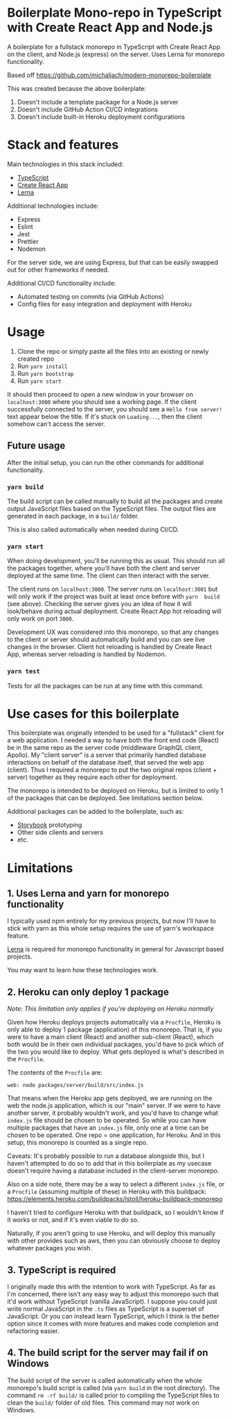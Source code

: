 # Boilerplate Mono-repo in TypeScript with Create React App and Node.js
A boilerplate for a fullstack monorepo in TypeScript with Create React App on the client, and Node.js (express) on the server. Uses Lerna for monorepo functionality.

Based off https://github.com/michaljach/modern-monorepo-boilerplate

This was created because the above boilerplate:
1. Doesn't include a template package for a Node.js server
2. Doesn't include GitHub Action CI/CD integrations
3. Doesn't include built-in Heroku deployment configurations

# Stack and features

Main technologies in this stack included:
* [TypeScript](https://github.com/microsoft/TypeScript)
* [Create React App](https://github.com/facebook/create-react-app)
* [Lerna](https://github.com/lerna/lerna)

Additional technologies include:
* Express
* Eslint
* Jest
* Prettier
* Nodemon

For the server side, we are using Express, but that can be easily swapped out for other frameworks if needed.

Additional CI/CD functionality include:
* Automated testing on commits (via GitHub Actions)
* Config files for easy integration and deployment with Heroku

# Usage
1. Clone the repo or simply paste all the files into an existing or newly created repo
2. Run `yarn install`
3. Run `yarn bootstrap`
4. Run `yarn start`

It should then proceed to open a new window in your browser on 
`localhost:3000` where you should see a working page. If the client 
successfully connected to the server, you should see a `Hello from server!` 
text appear below the title. If it's stuck on `Loading...`, then the client 
somehow can't access the server.

## Future usage
After the initial setup, you can run the other commands for additional 
functionality.

### `yarn build`
The build script can be called manually to build all the packages and create 
output JavaScript files based on the TypeScript files. The output files are 
generated in each package, in a `build/` folder.

This is also called automatically when needed during CI/CD.

### `yarn start`
When doing development, you'll be running this as usual. This should run all 
the packages together, where you'll have both the client and server deployed
at the same time. The client can then interact with the server.

The client runs on `localhost:3000`. The server runs on `localhost:3001` but 
will only work if the project was built at least once before with `yarn 
build` (see above). Checking the server gives you an idea of how it will 
look/behave during actual deployment. Create React App hot reloading will 
only work on port `3000`.

Development UX was considered into this monorepo, so that any changes to the 
client or server should automatically build and you can see live changes in 
the browser. Client hot reloading is handled by Create React App, whereas 
server reloading is handled by Nodemon.

### `yarn test`
Tests for all the packages can be run at any time with this command.

# Use cases for this boilerplate
This boilerplate was originally intended to be used for a "fullstack" client for a web application. I needed a way to have both the front end code (React) be in the same repo as the server code (middleware GraphQL client, Apollo). My "client server" is a server that primarily handled database interactions on behalf of the database itself, that served the web app (client). Thus I required a monorepo to put the two original repos (client + server) together as they require each other for deployment.

The monorepo is intended to be deployed on Heroku, but is limited to only 1 of the packages that can be deployed. See limitations section below.

Additional packages can be added to the boilerplate, such as:
* [Storybook](https://github.com/storybookjs/storybook) prototyping
* Other side clients and servers
* etc.

# Limitations
## 1. Uses Lerna and yarn for monorepo functionality
I typically used npm entirely for my previous projects, but now I'll have to stick with yarn as this whole setup requires the use of yarn's workspace feature.

[Lerna](https://github.com/lerna/lerna) is required for monorepo functionality in general for Javascript based projects.

You may want to learn how these technologies work.

## 2. Heroku can only deploy 1 package
*Note: This limitation only applies if you're deploying on Heroku normally*

Given how Heroku deploys projects automatically via a `Procfile`, Heroku is only able to deploy 1 package (application) of this monorepo. That is, if you were to have a main client (React) and another sub-client (React), which both would be in their own individual packages, you'd have to pick which of the two you would like to deploy. What gets deployed is what's described in the `Procfile`.

The contents of the `Procfile` are:
````
web: node packages/server/build/src/index.js
````

That means when the Heroku app gets deployed, we are running on the web the node.js application, which is our "main" server. If we were to have another server, it probably wouldn't work, and you'd have to change what `index.js` file should be chosen to be operated. So while you can have multiple packages that have an `index.js` file, only one at a time can be chosen to be operated. One repo = one application, for Heroku. And in this setup, this monorepo is counted as a single repo.

Caveats: It's probably possible to run a database alongside this, but I haven't attempted to do so to add that in this boilerplate as my usecase doesn't require having a database included in the client-server monorepo.

Also on a side note, there may be a way to select a different `index.js` file, or a `Procfile` (assuming multiple of these) in Heroku with this buildpack: https://elements.heroku.com/buildpacks/lstoll/heroku-buildpack-monorepo

I haven't tried to configure Heroku with that buildpack, so I wouldn't know if it works or not, and if it's even viable to do so.

Naturally, if you aren't going to use Heroku, and will deploy this manually with other provides such as aws, then you can obviously choose to deploy whatever packages you wish.

## 3. TypeScript is required
I originally made this with the intention to work with TypeScript. As far as I'm concerned, there isn't any easy way to adjust this monorepo such that it'd work without TypeScript (vanilla JavaScript). I suppose you could just write normal JavaScript in the `.ts` files as TypeScript is a superset of JavaScript. Or you can instead learn TypeScript, which I think is the better option since it comes with more features and makes code completion and refactoring easier.

## 4. The build script for the server may fail if on Windows
The build script of the server is called automatically when the whole 
monorepo's build script is called (via `yarn build` in the root directory).
The command `rm -rf build/` is called prior to compiling the TypeScript 
files to clean the `build/` folder of old files. This command may not work 
on Windows.
